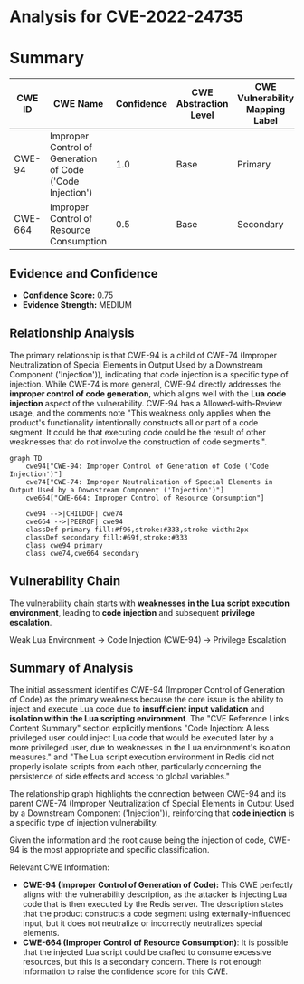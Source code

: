 # Analysis for CVE-2022-24735

# Summary
| CWE ID | CWE Name | Confidence | CWE Abstraction Level | CWE Vulnerability Mapping Label | CWE-Vulnerability Mapping Notes |
|---|---|---|---|---|---|
| CWE-94 | Improper Control of Generation of Code ('Code Injection') | 1.0 | Base | Primary | Allowed-with-Review |
| CWE-664 | Improper Control of Resource Consumption | 0.5 | Base | Secondary | Allowed |

## Evidence and Confidence

*   **Confidence Score:** 0.75
*   **Evidence Strength:** MEDIUM

## Relationship Analysis
The primary relationship is that CWE-94 is a child of CWE-74 (Improper Neutralization of Special Elements in Output Used by a Downstream Component ('Injection')), indicating that code injection is a specific type of injection. While CWE-74 is more general, CWE-94 directly addresses the **improper control of code generation**, which aligns well with the **Lua code injection** aspect of the vulnerability. CWE-94 has a Allowed-with-Review usage, and the comments note "This weakness only applies when the product's functionality intentionally constructs all or part of a code segment. It could be that executing code could be the result of other weaknesses that do not involve the construction of code segments.".

```mermaid
graph TD
    cwe94["CWE-94: Improper Control of Generation of Code ('Code Injection')"]
    cwe74["CWE-74: Improper Neutralization of Special Elements in Output Used by a Downstream Component ('Injection')"]
    cwe664["CWE-664: Improper Control of Resource Consumption"]

    cwe94 -->|CHILDOF| cwe74
    cwe664 -->|PEEROF| cwe94
    classDef primary fill:#f96,stroke:#333,stroke-width:2px
    classDef secondary fill:#69f,stroke:#333
    class cwe94 primary
    class cwe74,cwe664 secondary
```

## Vulnerability Chain
The vulnerability chain starts with **weaknesses in the Lua script execution environment**, leading to **code injection** and subsequent **privilege escalation**.

Weak Lua Environment -> Code Injection (CWE-94) -> Privilege Escalation

## Summary of Analysis
The initial assessment identifies CWE-94 (Improper Control of Generation of Code) as the primary weakness because the core issue is the ability to inject and execute Lua code due to **insufficient input validation** and **isolation within the Lua scripting environment**. The "CVE Reference Links Content Summary" section explicitly mentions "Code Injection: A less privileged user could inject Lua code that would be executed later by a more privileged user, due to weaknesses in the Lua environment's isolation measures." and "The Lua script execution environment in Redis did not properly isolate scripts from each other, particularly concerning the persistence of side effects and access to global variables."

The relationship graph highlights the connection between CWE-94 and its parent CWE-74 (Improper Neutralization of Special Elements in Output Used by a Downstream Component ('Injection')), reinforcing that **code injection** is a specific type of injection vulnerability.

Given the information and the root cause being the injection of code, CWE-94 is the most appropriate and specific classification.

Relevant CWE Information:
*   **CWE-94 (Improper Control of Generation of Code):** This CWE perfectly aligns with the vulnerability description, as the attacker is injecting Lua code that is then executed by the Redis server. The description states that the product constructs a code segment using externally-influenced input, but it does not neutralize or incorrectly neutralizes special elements.
*   **CWE-664 (Improper Control of Resource Consumption)**: It is possible that the injected Lua script could be crafted to consume excessive resources, but this is a secondary concern. There is not enough information to raise the confidence score for this CWE.